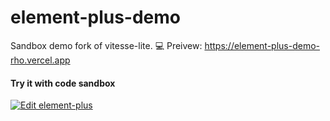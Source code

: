 # element-plus-demo

Sandbox demo fork of vitesse-lite. 
💻 Preivew: https://element-plus-demo-rho.vercel.app

#### Try it with code sandbox

[![Edit element-plus](https://codesandbox.io/static/img/play-codesandbox.svg)]([https://codesandbox.io/s/element-plus-demo-dxtcr](https://codesandbox.io/p/github/element-plus/element-plus-demo/main))
